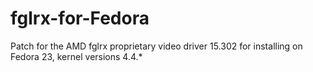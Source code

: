 # fglrx-for-Fedora
Patch for the AMD fglrx proprietary video driver 15.302 for installing on Fedora 23, kernel versions 4.4.*
